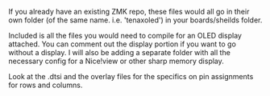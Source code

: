If you already have an existing ZMK repo, these files would all go in their own folder (of the same name. i.e. 'tenaxoled') in your boards/sheilds folder.

Included is all the files you would need to compile for an OLED display attached. You can comment out the display portion if you want to go without a display.
I will also be adding a separate folder with all the necessary config for a Nice!view or other sharp memory display.

Look at the .dtsi and the overlay files for the specifics on pin assignments for rows and columns.
